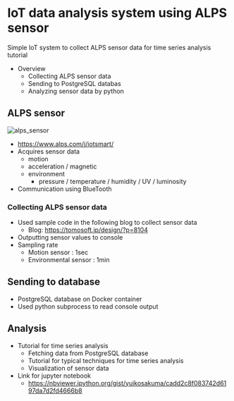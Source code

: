 # IoT data analysis system using ALPS sensor
Simple IoT system to collect ALPS sensor data for time series analysis tutorial
- Overview
  - Collecting ALPS sensor data  
  - Sending to PostgreSQL databas
  - Analyzing sensor data by python
## ALPS sensor
![alps_sensor](https://github.com/yuikosakuma/alps/photo/alps_sensor.jpg)
- https://www.alps.com/j/iotsmart/
- Acquires sensor data
  - motion
   - acceleration / magnetic
  - environment
    - pressure / temperature / humidity / UV / luminosity
- Communication using BlueTooth
### Collecting ALPS sensor data
- Used sample code in the following blog to collect sensor data
  - Blog: https://tomosoft.jp/design/?p=8104
- Outputting sensor values to console
- Sampling rate
  - Motion sensor : 1sec
  - Environmental sensor : 1min
## Sending to database
- PostgreSQL database on Docker container 
- Used python subprocess to read console output
## Analysis
- Tutorial for time series analysis
  - Fetching data from PostgreSQL database
  - Tutorial for typical techniques for time series analysis
  - Visualization of sensor data
- Link for jupyter notebook
  - https://nbviewer.ipython.org/gist/yuikosakuma/cadd2c8f083742d6197da7d2fd4666b8 
